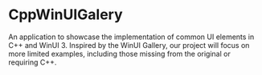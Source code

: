 # CppWinUIGalery
An application to showcase the implementation of common UI elements in C++ and WinUI 3. Inspired by the WinUI Gallery, our project will focus on more limited examples, including those missing from the original or requiring C++.
